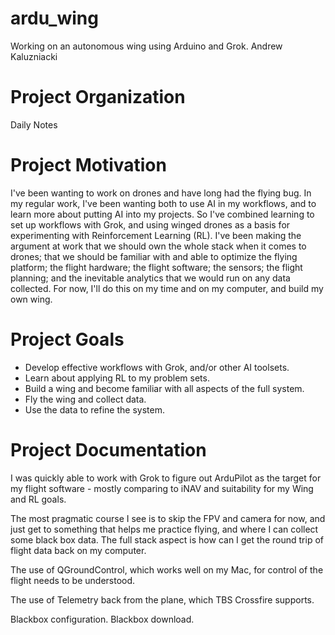 # ardu_wing

Working on an autonomous wing using Arduino and Grok.
Andrew Kaluzniacki

# Project Organization

Daily Notes

# Project Motivation

I've been wanting to work on drones and have long had the flying bug.
In my regular work, I've been wanting both to use AI in my workflows, and to learn more about putting AI into my
projects. So I've combined learning to set up workflows with Grok, and using winged drones as a basis for experimenting
with Reinforcement Learning (RL). I've been making the argument at work that we should own the whole stack when it comes
to drones; that we should be familiar with and able to optimize the flying platform; the flight hardware; the flight software; the
sensors;
the flight planning; and the inevitable analytics that we would run on any data collected.
For now, I'll do this on my time and on my computer, and build my own wing.

# Project Goals

- Develop effective workflows with Grok, and/or other AI toolsets.
- Learn about applying RL to my problem sets.
- Build a wing and become familiar with all aspects of the full system.
- Fly the wing and collect data.
- Use the data to refine the system.

# Project Documentation

I was quickly able to work with Grok to figure out ArduPilot as the target for my flight software - mostly comparing to
iNAV and suitability for my Wing and RL goals.

The most pragmatic course I see is to skip the FPV and camera for now, and just get to something that helps me practice
flying, and where I can collect some black box data. The full stack aspect is how can I get the round trip of flight data back on my computer.

The use of QGroundControl, which works well on my Mac, for control of the flight needs to be understood.

The use of Telemetry back from the plane, which TBS Crossfire supports.

Blackbox configuration.
Blackbox download.



